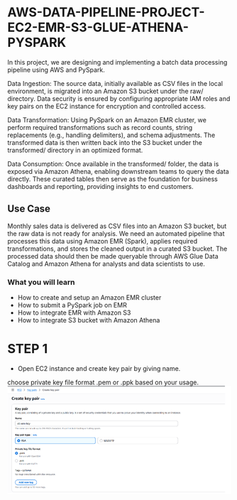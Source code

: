 # AWS-DATA-PIPELINE-PROJECT-EC2-EMR-S3-GLUE-ATHENA-PYSPARK
In this project, we are designing and implementing a batch data processing pipeline using AWS and PySpark.


Data Ingestion: The source data, initially available as CSV files in the local environment, is migrated into an Amazon S3 bucket under the raw/ directory. Data security is ensured by configuring appropriate IAM roles and key pairs on the EC2 instance for encryption and controlled access.

Data Transformation: Using PySpark on an Amazon EMR cluster, we perform required transformations such as record counts, string replacements (e.g., handling delimiters), and schema adjustments. The transformed data is then written back into the S3 bucket under the transformed/ directory in an optimized format.

Data Consumption: Once available in the transformed/ folder, the data is exposed via Amazon Athena, enabling downstream teams to query the data directly. These curated tables then serve as the foundation for business dashboards and reporting, providing insights to end customers.

## Use Case
Monthly sales data is delivered as CSV files into an Amazon S3 bucket, but the raw data is not ready for analysis. We need an automated pipeline that processes this data using Amazon EMR (Spark), applies required transformations, and stores the cleaned output in a curated S3 bucket. The processed data should then be made queryable through AWS Glue Data Catalog and Amazon Athena for analysts and data scientists to use.

### What you will learn

- How to create and setup an Amazon EMR cluster
- How to submit a PySpark job on EMR
- How to integrate EMR with Amazon S3
- How to integrate S3 bucket with Amazon Athena

# STEP 1
- Open EC2 instance and create key pair by giving name.
  
choose private key file format .pem or .ppk based on your usage.
![EC2 KeyPair](Images/EC2-KeyPair.PNG)


